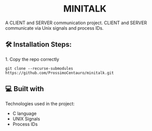 <h1 align="center" id="title">MINITALK</h1>

<p id="description">A CLIENT and SERVER communication project. CLIENT and SERVER communicate via Unix signals and process IDs.</p>

<h2>🛠️ Installation Steps:</h2>

<p>1. Copy the repo correctly</p>

```
git clone --recurse-submodules https://github.com/ProssimoCentauro/minitalk.git
```

  
  
<h2>💻 Built with</h2>

Technologies used in the project:

*   C language
*   UNIX Signals
*   Process IDs
